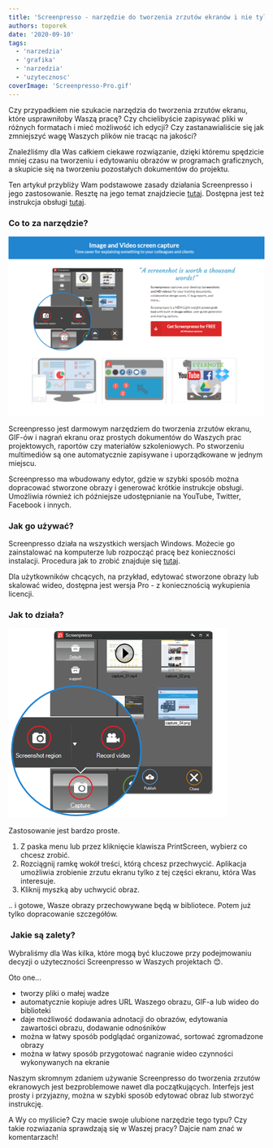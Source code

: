```yaml
---
title: 'Screenpresso - narzędzie do tworzenia zrzutów ekranów i nie tylko'
authors: toporek
date: '2020-09-10'
tags:
  - 'narzedzia'
  - 'grafika'
  - 'narzedzia'
  - 'uzytecznosc'
coverImage: 'Screenpresso-Pro.gif'
---
```


Czy przypadkiem nie szukacie narzędzia do tworzenia zrzutów ekranu, które
usprawniłoby Waszą pracę? Czy chcielibyście zapisywać pliki w różnych formatach
i mieć możliwość ich edycji? Czy zastanawialiście się jak zmniejszyć wagę
Waszych plików nie tracąc na jakości?

<!--truncate-->

Znaleźliśmy dla Was całkiem ciekawe rozwiązanie, dzięki któremu spędzicie mniej
czasu na tworzeniu i edytowaniu obrazów w programach graficznych, a skupicie się
na tworzeniu pozostałych dokumentów do projektu.

Ten artykuł przybliży Wam podstawowe zasady działania Screenpresso i jego
zastosowanie. Resztę na jego temat znajdziecie
[tutaj](https://www.screenpresso.com/). Dostępna jest też instrukcja obsługi
[tutaj](https://www.screenpresso.com/docs/ScreenpressoHelp.pdf).

### Co to za narzędzie?

[![](images/2020-09-07_20h34_42-1024x717.png)](http://techwriter.pl/wp-content/uploads/2020/09/2020-09-07_20h34_42.png)

Screenpresso jest darmowym narzędziem do tworzenia zrzutów ekranu, GIF-ów i
nagrań ekranu oraz prostych dokumentów do Waszych prac projektowych, raportów
czy materiałów szkoleniowych. Po stworzeniu multimediów są one automatycznie
zapisywane i uporządkowane w jednym miejscu.

Screenpresso ma wbudowany edytor, gdzie w szybki sposób można dopracować
stworzone obrazy i generować krótkie instrukcje obsługi. Umożliwia również ich
późniejsze udostępnianie na YouTube, Twitter, Facebook i innych.

### Jak go używać?

Screenpresso działa na wszystkich wersjach Windows. Możecie go zainstalować na
komputerze lub rozpocząć pracę bez konieczności instalacji. Procedura jak to
zrobić znajduje się
[tutaj](https://www.screenpresso.com/support/how-to-install/).

Dla użytkowników chcących, na przykład, edytować stworzone obrazy lub skalować
wideo, dostępna jest wersja Pro - z koniecznością wykupienia licencji.

### Jak to działa?

[![](images/shot-f224a47b2becce29ef5fb30e9f584ba7.png)](http://techwriter.pl/wp-content/uploads/2020/09/shot-f224a47b2becce29ef5fb30e9f584ba7.png)

Zastosowanie jest bardzo proste.

1. Z paska menu lub przez kliknięcie klawisza PrintScreen, wybierz co chcesz
   zrobić.
2. Rozciągnij ramkę wokół treści, którą chcesz przechwycić. Aplikacja umożliwia
   zrobienie zrzutu ekranu tylko z tej części ekranu, która Was interesuje.
3. Kliknij myszką aby uchwycić obraz.

.. i gotowe, Wasze obrazy przechowywane będą w bibliotece. Potem już tylko
dopracowanie szczegółów.

###  Jakie są zalety?

Wybraliśmy dla Was kilka, które mogą być kluczowe przy podejmowaniu decyzji o
użyteczności Screenpresso w Waszych projektach 😊.

Oto one...

- tworzy pliki o małej wadze
- automatycznie kopiuje adres URL Waszego obrazu, GIF-a lub wideo do biblioteki
- daje możliwość dodawania adnotacji do obrazów, edytowania zawartości obrazu,
  dodawanie odnośników
- można w łatwy sposób podglądać organizować, sortować zgromadzone obrazy
- można w łatwy sposób przygotować nagranie wideo czynności wykonywanych na
  ekranie

Naszym skromnym zdaniem używanie Screenpresso do tworzenia zrzutów ekranowych
jest bezproblemowe nawet dla początkujących. Interfejs jest prosty i przyjazny,
można w szybki sposób edytować obraz lub stworzyć instrukcję.

A Wy co myślicie? Czy macie swoje ulubione narzędzie tego typu? Czy takie
rozwiazania sprawdzają się w Waszej pracy? Dajcie nam znać w komentarzach!
